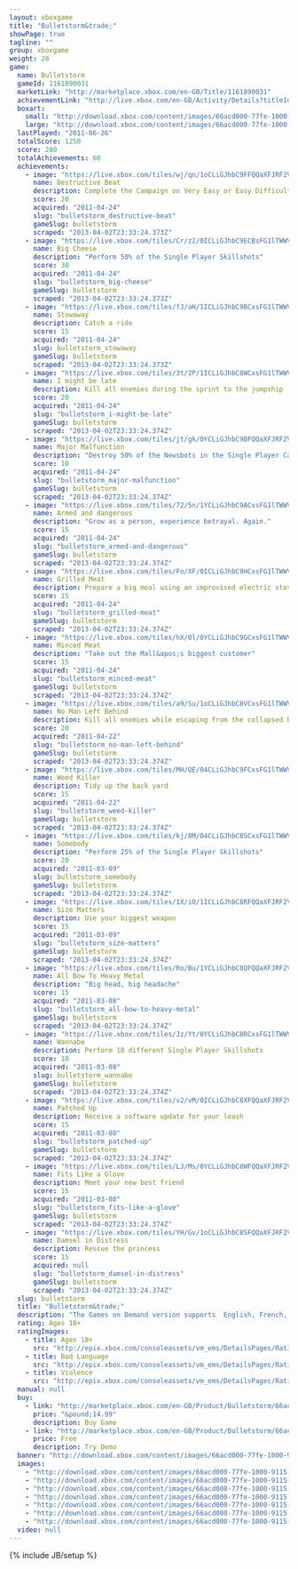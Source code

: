 ```yaml
---
layout: xboxgame
title: "Bulletstorm&trade;"
showPage: true
tagline: ""
group: xboxgame
weight: 28
game: 
  name: Bulletstorm
  gameId: 1161890031
  marketLink: "http://marketplace.xbox.com/en-GB/Title/1161890031"
  achievementLink: "http://live.xbox.com/en-GB/Activity/Details?titleId=1161890031"
  boxart: 
    small: "http://download.xbox.com/content/images/66acd000-77fe-1000-9115-d802454108ef/1033/boxartsm.jpg"
    large: "http://download.xbox.com/content/images/66acd000-77fe-1000-9115-d802454108ef/1033/boxartlg.jpg"
  lastPlayed: "2011-06-26"
  totalScore: 1250
  score: 280
  totalAchievements: 60
  achievements: 
    - image: "https://live.xbox.com/tiles/wj/qn/1oCLiGJhbC9FFQQaXFJRF2VmL2FjaC8wLzEAAAAA5+fn+Yg62Q==.jpg"
      name: Destructive Beat
      description: Complete the Campaign on Very Easy or Easy Difficulty
      score: 20
      acquired: "2011-04-24"
      slug: "bulletstorm_destructive-beat"
      gameSlug: bulletstorm
      scraped: "2013-04-02T23:33:24.373Z"
    - image: "https://live.xbox.com/tiles/Cr/z2/0ICLiGJhbC9ECBsFG1lTWWVmL2FjaC8wLzIwAAAAAOfn5--ZvBY=.jpg"
      name: Big Cheese
      description: "Perform 50% of the Single Player Skillshots"
      score: 30
      acquired: "2011-04-24"
      slug: "bulletstorm_big-cheese"
      gameSlug: bulletstorm
      scraped: "2013-04-02T23:33:24.373Z"
    - image: "https://live.xbox.com/tiles/fJ/aH/1ICLiGJhbC9BCxsFG1lTWWVmL2FjaC8wLzE1AAAAAOfn5-uolmA=.jpg"
      name: Stowaway
      description: Catch a ride
      score: 15
      acquired: "2011-04-24"
      slug: bulletstorm_stowaway
      gameSlug: bulletstorm
      scraped: "2013-04-02T23:33:24.373Z"
    - image: "https://live.xbox.com/tiles/3t/2P/1ICLiGJhbC8WCxsFG1lTWWVmL2FjaC8wLzFiAAAAAOfn5-ug3cI=.jpg"
      name: I might be late
      description: Kill all enemies during the sprint to the jumpship
      score: 20
      acquired: "2011-04-24"
      slug: "bulletstorm_i-might-be-late"
      gameSlug: bulletstorm
      scraped: "2013-04-02T23:33:24.374Z"
    - image: "https://live.xbox.com/tiles/jt/gk/0YCLiGJhbC9BFQQaXFJRF2VmL2FjaC8wLzUAAAAA5+fn-gvYlQ==.jpg"
      name: Major Malfunction
      description: "Destroy 50% of the Newsbots in the Single Player Campaign"
      score: 10
      acquired: "2011-04-24"
      slug: "bulletstorm_major-malfunction"
      gameSlug: bulletstorm
      scraped: "2013-04-02T23:33:24.374Z"
    - image: "https://live.xbox.com/tiles/72/5n/1YCLiGJhbC9ACxsFG1lTWWVmL2FjaC8wLzE0AAAAAOfn5-pIbvM=.jpg"
      name: Armed and dangerous
      description: "Grow as a person, experience betrayal. Again."
      score: 15
      acquired: "2011-04-24"
      slug: "bulletstorm_armed-and-dangerous"
      gameSlug: bulletstorm
      scraped: "2013-04-02T23:33:24.374Z"
    - image: "https://live.xbox.com/tiles/Fo/XF/0ICLiGJhbC9HCxsFG1lTWWVmL2FjaC8wLzEzAAAAAOfn5--qhQo=.jpg"
      name: Grilled Meat
      description: Prepare a big meal using an improvised electric stove
      score: 15
      acquired: "2011-04-24"
      slug: "bulletstorm_grilled-meat"
      gameSlug: bulletstorm
      scraped: "2013-04-02T23:33:24.374Z"
    - image: "https://live.xbox.com/tiles/hX/0l/0YCLiGJhbC9GCxsFG1lTWWVmL2FjaC8wLzEyAAAAAOfn5-4KfZk=.jpg"
      name: Minced Meat
      description: "Take out the Mall&apos;s biggest customer"
      score: 15
      acquired: "2011-04-24"
      slug: "bulletstorm_minced-meat"
      gameSlug: bulletstorm
      scraped: "2013-04-02T23:33:24.374Z"
    - image: "https://live.xbox.com/tiles/a9/Su/1oCLiGJhbC8VCxsFG1lTWWVmL2FjaC8wLzFhAAAAAOfn5-mB1Hc=.jpg"
      name: No Man Left Behind
      description: Kill all enemies while escaping from the collapsed building
      score: 20
      acquired: "2011-04-22"
      slug: "bulletstorm_no-man-left-behind"
      gameSlug: bulletstorm
      scraped: "2013-04-02T23:33:24.374Z"
    - image: "https://live.xbox.com/tiles/MH/QE/04CLiGJhbC9FCxsFG1lTWWVmL2FjaC8wLzExAAAAAOfn5-wrdCw=.jpg"
      name: Weed Killer
      description: Tidy up the back yard
      score: 15
      acquired: "2011-04-22"
      slug: "bulletstorm_weed-killer"
      gameSlug: bulletstorm
      scraped: "2013-04-02T23:33:24.374Z"
    - image: "https://live.xbox.com/tiles/kj/8M/04CLiGJhbC8SCxsFG1lTWWVmL2FjaC8wLzFmAAAAAOfn5-wjP44=.jpg"
      name: Somebody
      description: "Perform 25% of the Single Player Skillshots"
      score: 20
      acquired: "2011-03-09"
      slug: bulletstorm_somebody
      gameSlug: bulletstorm
      scraped: "2013-04-02T23:33:24.374Z"
    - image: "https://live.xbox.com/tiles/1X/iO/1ICLiGJhbC8RFQQaXFJRF2VmL2FjaC8wL2UAAAAA5+fn+6F4zg==.jpg"
      name: Size Matters
      description: Use your biggest weapon
      score: 15
      acquired: "2011-03-09"
      slug: "bulletstorm_size-matters"
      gameSlug: bulletstorm
      scraped: "2013-04-02T23:33:24.374Z"
    - image: "https://live.xbox.com/tiles/Ro/Bu/1YCLiGJhbC8QFQQaXFJRF2VmL2FjaC8wL2QAAAAA5+fn+kGAXQ==.jpg"
      name: All Bow To Heavy Metal
      description: "Big head, big headache"
      score: 15
      acquired: "2011-03-08"
      slug: "bulletstorm_all-bow-to-heavy-metal"
      gameSlug: bulletstorm
      scraped: "2013-04-02T23:33:24.374Z"
    - image: "https://live.xbox.com/tiles/Jz/Yt/0YCLiGJhbC8RCxsFG1lTWWVmL2FjaC8wLzFlAAAAAOfn5-4CNjs=.jpg"
      name: Wannabe
      description: Perform 10 different Single Player Skillshots
      score: 10
      acquired: "2011-03-08"
      slug: bulletstorm_wannabe
      gameSlug: bulletstorm
      scraped: "2013-04-02T23:33:24.374Z"
    - image: "https://live.xbox.com/tiles/v2/vM/0ICLiGJhbC8XFQQaXFJRF2VmL2FjaC8wL2MAAAAA5+fn-+NrpA==.jpg"
      name: Patched Up
      description: Receive a software update for your leash
      score: 15
      acquired: "2011-03-08"
      slug: "bulletstorm_patched-up"
      gameSlug: bulletstorm
      scraped: "2013-04-02T23:33:24.374Z"
    - image: "https://live.xbox.com/tiles/LJ/Ms/0YCLiGJhbC8WFQQaXFJRF2VmL2FjaC8wL2IAAAAA5+fn-gOTNw==.jpg"
      name: Fits Like a Glove
      description: Meet your new best friend
      score: 15
      acquired: "2011-03-08"
      slug: "bulletstorm_fits-like-a-glove"
      gameSlug: bulletstorm
      scraped: "2013-04-02T23:33:24.374Z"
    - image: "https://live.xbox.com/tiles/YH/Gv/1oCLiGJhbC8SFQQaXFJRF2VmL2FjaC8wL2YAAAAA5+fn+YBxew==.jpg"
      name: Damsel in Distress
      description: Rescue the princess
      score: 15
      acquired: null
      slug: "bulletstorm_damsel-in-distress"
      gameSlug: bulletstorm
      scraped: "2013-04-02T23:33:24.374Z"
  slug: bulletstorm
  title: "Bulletstorm&trade;"
  description: "The Games on Demand version supports  English, French, Italian, German, Spanish, Russian, Japanese.  Set in a futuristic utopia, an elite peacekeeping force thwarts the rumblings of civil war. But deception within the ranks has caused two members of the most feared unit, Dead Echo, to strike out on their own.   When their latest space piracy venture heads south, Grayson Hunt and Ishi Sato narrowly survive a crash landing on the abandoned paradise planet of Stygia, now stranded they find themselves surrounded by hordes of mutants and flesh eating gangs. Gray and Ishi survive on two objectives; get off the planet alive and exact revenge on the man who sent them there.  Taking the role of Grayson Hunt, players wield an arsenal of over-the-top combat moves and some of the most uniquely innovative weapons ever seen in a first person shooter that all feed into Bulletstorm&rsquo;s&trade; distinct &lsquo;skillshot&rsquo; system; a combination that produces unprecedented levels of frantic gameplay. Unleash the Bulletstorm&trade;!"
  rating: Ages 18+
  ratingImages: 
    - title: Ages 18+
      src: "http://epix.xbox.com/consoleassets/vm_ems/DetailsPages/RatingSystemID/14/default/Values/14005.png"
    - title: Bad Language
      src: "http://epix.xbox.com/consoleassets/vm_ems/DetailsPages/RatingSystemID/14/default/Descriptors/14000.png"
    - title: Violence
      src: "http://epix.xbox.com/consoleassets/vm_ems/DetailsPages/RatingSystemID/14/default/Descriptors/14005.png"
  manual: null
  buy: 
    - link: "http://marketplace.xbox.com/en-GB/Product/Bulletstorm/66acd000-77fe-1000-9115-d802454108ef?nosplash=1&amp;purchase=1&amp;DownloadType=Game"
      price: "&pound;14.99"
      description: Buy Game
    - link: "http://marketplace.xbox.com/en-GB/Product/Bulletstorm/66acd000-77fe-1000-9115-d802454108ef?nosplash=1&amp;purchase=1&amp;DownloadType=GameDemo"
      price: Free
      description: Try Demo
  banner: "http://download.xbox.com/content/images/66acd000-77fe-1000-9115-d802454108ef/1033/banner.png"
  images: 
    - "http://download.xbox.com/content/images/66acd000-77fe-1000-9115-d802454108ef/1033/screenlg1.jpg"
    - "http://download.xbox.com/content/images/66acd000-77fe-1000-9115-d802454108ef/1033/screenlg2.jpg"
    - "http://download.xbox.com/content/images/66acd000-77fe-1000-9115-d802454108ef/1033/screenlg3.jpg"
    - "http://download.xbox.com/content/images/66acd000-77fe-1000-9115-d802454108ef/1033/screenlg4.jpg"
    - "http://download.xbox.com/content/images/66acd000-77fe-1000-9115-d802454108ef/1033/screenlg5.jpg"
    - "http://download.xbox.com/content/images/66acd000-77fe-1000-9115-d802454108ef/1033/screenlg6.jpg"
    - "http://download.xbox.com/content/images/66acd000-77fe-1000-9115-d802454108ef/1033/screenlg7.jpg"
  video: null
---
```

{% include JB/setup %}